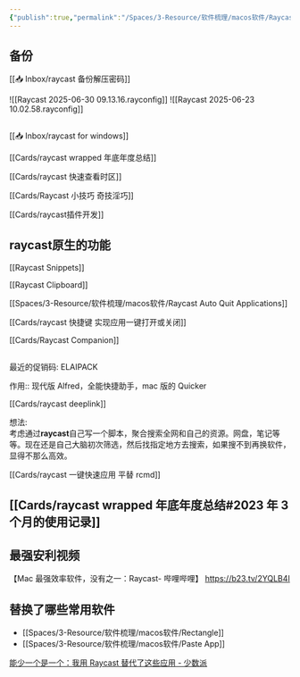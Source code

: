 ```yaml
---
{"publish":true,"permalink":"/Spaces/3-Resource/软件梳理/macos软件/Raycast.md","title":"Raycast","created":"2022-12-17","modified":"2025-06-26","published":"2025-07-10T22:40:55.979+08:00","tags":["macOS软件"],"cssclasses":""}
---
```


## 备份


[[📥 Inbox/raycast 备份解压密码]]

![[Raycast 2025-06-30 09.13.16.rayconfig]]
![[Raycast 2025-06-23 10.02.58.rayconfig]]

##
[[📥 Inbox/raycast for windows]]

[[Cards/raycast wrapped 年底年度总结]]

[[Cards/raycast 快速查看时区]]

[[Cards/Raycast 小技巧 奇技淫巧]]

[[Cards/raycast插件开发]]

## raycast原生的功能

[[Raycast Snippets]]

[[Raycast Clipboard]]

[[Spaces/3-Resource/软件梳理/macos软件/Raycast Auto Quit Applications]]

[[Cards/raycast 快捷键 实现应用一键打开或关闭]]

[[Cards/Raycast Companion]]

##

最近的促销码: ELAIPACK

作用:: 现代版 Alfred，全能快捷助手，mac 版的 Quicker

[[Cards/raycast deeplink]]

想法:  
考虑通过**raycast**自己写一个脚本，聚合搜索全网和自己的资源。网盘，笔记等等。现在还是自己大脑初次筛选，然后找指定地方去搜索，如果搜不到再换软件，显得不那么高效。

[[Cards/raycast 一键快速应用 平替 rcmd]]

## [[Cards/raycast wrapped 年底年度总结#2023 年 3 个月的使用记录]]

## 最强安利视频

【Mac 最强效率软件，没有之一：Raycast- 哔哩哔哩】 https://b23.tv/2YQLB4I

## 替换了哪些常用软件

- [[Spaces/3-Resource/软件梳理/macos软件/Rectangle]]
- [[Spaces/3-Resource/软件梳理/macos软件/Paste App]]

[能少一个是一个：我用 Raycast 替代了这些应用 - 少数派](https://sspai.com/post/72540)
